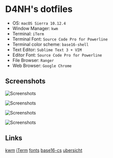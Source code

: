 # D4NH's dotfiles

* OS: `macOS Sierra 10.12.4`
* Window Manager: `kwm`
* Terminal: `iTerm`
* Terminal Font: `Source Code Pro for Powerline`
* Terminal color scheme: `base16-shell`
* Text Editor: `Sublime Text 3 + VIM`
* Editor Font: `Source Code Pro for Powerline`
* File Browser: `Ranger`
* Web Browser: `Google Chrome`

## Screenshots

![Screenshots](http://i.imgur.com/rW3NYGM.jpg "Clean")

![Screenshots](http://i.imgur.com/0z0iRIQ.png "Browser")

![Screenshots](http://i.imgur.com/n8tp1J7.png "Editor")

![Screenshots](http://i.imgur.com/wipWuXE.png "Terminal")

## Links

[kwm](https://github.com/koekeishiya/kwm/)
[iTerm](https://www.iterm2.com/)
[fonts](https://github.com/powerline/fonts)
[base16-cs](https://github.com/chriskempson/base16)
[ubersicht](http://tracesof.net/uebersicht/)

